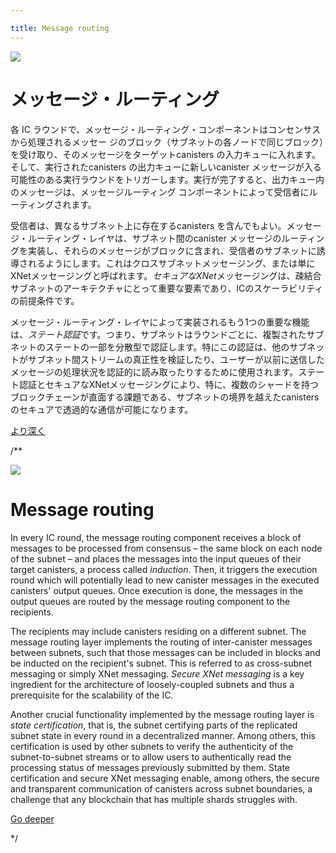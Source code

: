 ```yaml
---

title: Message routing
---
```

![](/img/how-it-works/messaging-routing.webp)

# メッセージ・ルーティング

各 IC ラウンドで、メッセージ・ルーティング・コンポーネントはコンセンサスから処理されるメッセー ジのブロック（サブネットの各ノードで同じブロック）を受け取り、そのメッセージをターゲットcanisters の入力キューに入れます。そして、実行されたcanisters の出力キューに新しいcanister メッセージが入る可能性のある実行ラウンドをトリガーします。実行が完了すると、出力キュー内のメッセージは、メッセージルーティング コンポーネントによって受信者にルーティングされます。

受信者は、異なるサブネット上に存在するcanisters を含んでもよい。メッセージ・ルーティング・レイヤは、サブネット間のcanister メッセージのルーティングを実装し、それらのメッセージがブロックに含まれ、受信者のサブネットに誘導されるようにします。これはクロスサブネットメッセージング、または単にXNetメッセージングと呼ばれます。*セキュアなXNet*メッセージングは、疎結合サブネットのアーキテクチャにとって重要な要素であり、ICのスケーラビリティの前提条件です。

メッセージ・ルーティング・レイヤによって実装されるもう1つの重要な機能は、*ステート認証*です。つまり、サブネットはラウンドごとに、複製されたサブネットのステートの一部を分散型で認証します。特にこの認証は、他のサブネットがサブネット間ストリームの真正性を検証したり、ユーザーが以前に送信したメッセージの処理状況を認証的に読み取ったりするために使用されます。ステート認証とセキュアなXNetメッセージングにより、特に、複数のシャードを持つブロックチェーンが直面する課題である、サブネットの境界を越えたcanisters のセキュアで透過的な通信が可能になります。

[より深く](/how-it-works/message-routing/)

/**


![](/img/how-it-works/messaging-routing.webp)

# Message routing

In every IC round, the message routing component receives a block of messages to be processed from consensus – the same block on each node of the subnet – and places the messages into the input queues of their target canisters, a process called *induction*. Then, it triggers the execution round which will potentially lead to new canister messages in the executed canisters' output queues. Once execution is done, the messages in the output queues are routed by the message routing component to the recipients. 

The recipients may include canisters residing on a different subnet. The message routing layer implements the routing of inter-canister messages between subnets, such that those messages can be included in blocks and be inducted on the recipient's subnet. This is referred to as cross-subnet messaging or simply XNet messaging. *Secure XNet messaging* is a key ingredient for the architecture of loosely-coupled subnets and thus a prerequisite for the scalability of the IC.

Another crucial functionality implemented by the message routing layer is *state certification*, that is, the subnet certifying parts of the replicated subnet state in every round in a decentralized manner. Among others, this certification is used by other subnets to verify the authenticity of the subnet-to-subnet streams or to allow users to authentically read the processing status of messages previously submitted by them. State certification and secure XNet messaging enable, among others, the secure and transparent communication of canisters across subnet boundaries, a challenge that any blockchain that has multiple shards struggles with. 

[Go deeper](/how-it-works/message-routing/)

*/